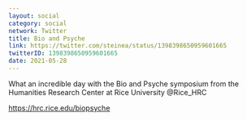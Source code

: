 ```yaml
---
layout: social
category: social
network: Twitter
title: Bio and Psyche
link: https://twitter.com/steinea/status/1398398650959601665
twitterID: 1398398650959601665
date: 2021-05-28
---
```


What an incredible day with the Bio and Psyche symposium from the Humanities Research Center at Rice University @Rice_HRC

<https://hrc.rice.edu/biopsyche>
